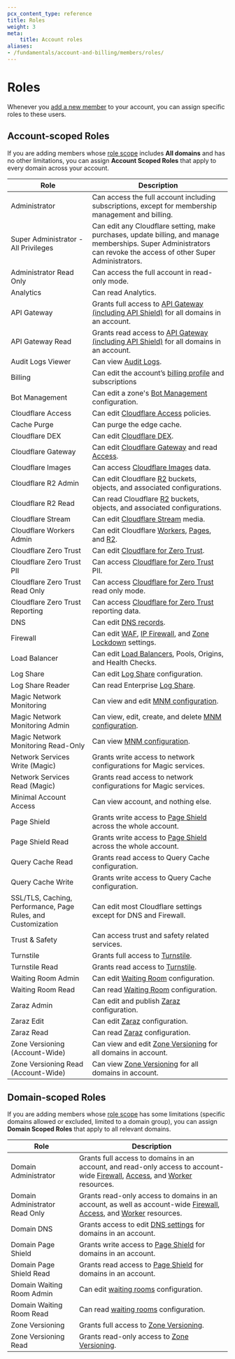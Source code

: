 ```yaml
---
pcx_content_type: reference
title: Roles
weight: 3
meta:
    title: Account roles
aliases:
- /fundamentals/account-and-billing/members/roles/
---
```


# Roles

Whenever you [add a new member](/fundamentals/account-and-billing/members/manage/) to your account, you can assign specific roles to these users.

## Account-scoped Roles

If you are adding members whose [role scope](/fundamentals/account-and-billing/members/scope/) includes **All domains** and has no other limitations, you can assign **Account Scoped Roles** that apply to every domain across your account.

| Role | Description |
| --- | --- |
| Administrator | Can access the full account including subscriptions, except for membership management and billing. |
| Super Administrator - All Privileges | Can edit any Cloudflare setting, make purchases, update billing, and manage memberships. Super Administrators can revoke the access of other Super Administrators. |
| Administrator Read Only | Can access the full account in read-only mode. |
| Analytics | Can read Analytics. |
| API Gateway | Grants full access to [API Gateway (including API Shield)](/api-shield/) for all domains in an account. |
| API Gateway Read | Grants read access to [API Gateway (including API Shield)](/api-shield/) for all domains in an account. |
| Audit Logs Viewer | Can view [Audit Logs](/fundamentals/account-and-billing/account-security/review-audit-logs/). |
| Billing | Can edit the account’s [billing profile](/fundamentals/account-and-billing/account-setup/create-billing-profile/) and subscriptions |
| Bot Management | Can edit a zone's [Bot Management](/bots/plans/bm-subscription/) configuration. |
| Cloudflare Access | Can edit [Cloudflare Access](/cloudflare-one/policies/access/) policies. |
| Cache Purge | Can purge the edge cache. |
| Cloudflare DEX | Can edit [Cloudflare DEX](/cloudflare-one/insights/dex/). |
| Cloudflare Gateway | Can edit [Cloudflare Gateway](/cloudflare-one/policies/gateway/) and read [Access](/cloudflare-one/identity/). |
| Cloudflare Images | Can access [Cloudflare Images](/images/cloudflare-images/) data. |
| Cloudflare R2 Admin | Can edit Cloudflare [R2](/r2/) buckets, objects, and associated configurations. |
| Cloudflare R2 Read | Can read Cloudflare [R2](/r2/) buckets, objects, and associated configurations. |
| Cloudflare Stream | Can edit [Cloudflare Stream](/stream/) media. |
| Cloudflare Workers Admin | Can edit Cloudflare [Workers](/workers/), [Pages](/pages/), and [R2](/r2/). |
| Cloudflare Zero Trust | Can edit [Cloudflare for Zero Trust](/cloudflare-one/). |
| Cloudflare Zero Trust PII | Can access [Cloudflare for Zero Trust](/cloudflare-one/) PII. |
| Cloudflare Zero Trust Read Only | Can access [Cloudflare for Zero Trust](/cloudflare-one/) read only mode. |
| Cloudflare Zero Trust Reporting | Can access [Cloudflare for Zero Trust](/cloudflare-one/) reporting data. |
| DNS | Can edit [DNS records](/dns/manage-dns-records/). |
| Firewall | Can edit [WAF](/waf/), [IP Firewall](/fundamentals/global-configurations/lists/ip-lists/), and [Zone Lockdown](/waf/tools/zone-lockdown/) settings. |
| Load Balancer | Can edit [Load Balancers](/load-balancing/), Pools, Origins, and Health Checks. |
| Log Share | Can edit [Log Share](/logs/) configuration. |
| Log Share Reader | Can read Enterprise [Log Share](/logs/). |
| Magic Network Monitoring | Can view and edit [MNM configuration](/magic-network-monitoring/). |
| Magic Network Monitoring Admin | Can view, edit, create, and delete [MNM configuration](/magic-network-monitoring/). |
| Magic Network Monitoring Read-Only | Can view [MNM configuration](/magic-network-monitoring/). |
| Network Services Write (Magic) | Grants write access to network configurations for Magic services. |
| Network Services Read (Magic) | Grants read access to network configurations for Magic services. |
| Minimal Account Access | Can view account, and nothing else. |
| Page Shield | Grants write access to [Page Shield](/page-shield/) across the whole account. |
| Page Shield Read | Grants write access to [Page Shield](/page-shield/) across the whole account. |
| Query Cache Read | Grants read access to Query Cache configuration. |
| Query Cache Write | Grants write access to Query Cache configuration. |
| SSL/TLS, Caching, Performance, Page Rules, and Customization | Can edit most Cloudflare settings except for DNS and Firewall. |
| Trust & Safety | Can access trust and safety related services. |
| Turnstile | Grants full access to [Turnstile](/turnstile/). |
| Turnstile Read | Grants read access to [Turnstile](/turnstile/). |
| Waiting Room Admin | Can edit [Waiting Room](/waiting-room/) configuration. |
| Waiting Room Read  | Can read [Waiting Room](/waiting-room/) configuration. |
| Zaraz Admin | Can edit and publish [Zaraz](/zaraz/) configuration.
| Zaraz Edit | Can edit [Zaraz](/zaraz/) configuration. |
| Zaraz Read | Can read [Zaraz](/zaraz/) configuration. |
| Zone Versioning (Account-Wide) | Can view and edit [Zone Versioning](/version-management/) for all domains in account. |
| Zone Versioning Read (Account-Wide) | Can view [Zone Versioning](/version-management/) for all domains in account. |

## Domain-scoped Roles

If you are adding members whose [role scope](/fundamentals/account-and-billing/members/scope/) has some limitations (specific domains allowed or excluded, limited to a domain group), you can assign **Domain Scoped Roles** that apply to all relevant domains.

| Role | Description |
| --- | --- |
| Domain Administrator | Grants full access to domains in an account, and read-only access to account-wide [Firewall](/waf/managed-rules/deploy-account-dashboard/), [Access](/cloudflare-one/policies/access/), and [Worker](/workers/) resources. |
| Domain Administrator Read Only | Grants read-only access to domains in an account, as well as account-wide [Firewall](/waf/managed-rules/deploy-account-dashboard/), [Access](/cloudflare-one/policies/access/), and [Worker](/workers/) resources. |
| Domain DNS | Grants access to edit [DNS settings](/dns/) for domains in an account. |
| Domain Page Shield | Grants write access to [Page Shield](/page-shield/) for domains in an account. |
| Domain Page Shield Read | Grants read access to [Page Shield](/page-shield/) for domains in an account. |
| Domain Waiting Room Admin | Can edit [waiting rooms](/waiting-room/) configuration. |
| Domain Waiting Room Read | Can read [waiting rooms](/waiting-room/) configuration. |
| Zone Versioning | Grants full access to [Zone Versioning](/version-management/). |
| Zone Versioning Read | Grants read-only access to [Zone Versioning](/version-management/). |
